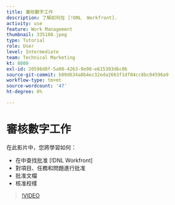 ```yaml
---
title: 審核數字工作
description: 了解如何在 [!DNL  Workfront].
activity: use
feature: Work Management
thumbnail: 335108.jpeg
type: Tutorial
role: User
level: Intermediate
team: Technical Marketing
kt: 8808
exl-id: 20596d8f-5a00-4263-9e90-e615303d6c0b
source-git-commit: b09d634a8b4ec32eda2663f1df04cc8bc04596a9
workflow-type: tm+mt
source-wordcount: '47'
ht-degree: 0%

---
```


# 審核數字工作

在此影片中，您將學習如何：

* 在中查找批准 [!DNL  Workfront]
* 對項目、任務和問題進行批准
* 批准文檔
* 核准校樣

>[!VIDEO](https://video.tv.adobe.com/v/335108/?quality=12)

<!---
learn more URLS
Approving work
Home area for Reviewers
Guides
Home overview for Reviewers
Issue page overview
--->
